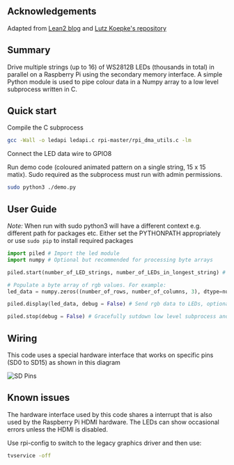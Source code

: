 ## Acknowledgements

Adapted from [Lean2 blog](https://iosoft.blog/category/neopixel/)  and [Lutz Koepke's repository](https://gitlab.rlp.net/koepke/upgrade-model)

## Summary

Drive multiple strings (up to 16) of WS2812B LEDs (thousands in total) in parallel on a Raspberry Pi using the secondary memory interface. A simple Python module is used to pipe colour data in a Numpy array to a low level subprocess written in C.

## Quick start

Compile the C subprocess

```bash
gcc -Wall -o ledapi ledapi.c rpi-master/rpi_dma_utils.c -lm
```

Connect the LED data wire to GPIO8

Run demo code (coloured animated pattern on a single string, 15 x 15 matix). Sudo required as the subprocess must run with admin permissions.

```bash
sudo python3 ./demo.py
```

## User Guide

*Note:* When run with sudo python3 will have a different context e.g. different path for packages etc. Either set the PYTHONPATH appropriately or use ```sudo pip``` to install required packages

```python
import piled # Import the led module
import numpy # Optional but recommended for processing byte arrays

piled.start(number_of_LED_strings, number_of_LEDs_in_longest_string) # starts low level subprocess and sets up communications

# Populate a byte array of rgb values. For example:
led_data = numpy.zeros((number_of_rows, number_of_columns, 3), dtype=numpy.uint8) # Create blank of bytes to store rgb values for a matrix of LEDs

piled.display(led_data, debug = False) # Send rgb data to LEDs, optionally display some debug information

piled.stop(debug = False) # Gracefully sutdown low level subprocess and optionally display some debug information
```

## Wiring

This code uses a special hardware interface that works on specific pins (SD0 to SD15) as shown in this diagram

![SD Pins](https://iosoftblog.files.wordpress.com/2020/07/rpi_smi_pinout.png)

## Known issues

The hardware interface used by this code shares a interrupt that is also used by the Raspberry Pi HDMI hardware. The LEDs can show occasional errors unless the HDMI is disabled.

Use rpi-config to switch to the legacy graphics driver and then use:

```bash
tvservice -off
```